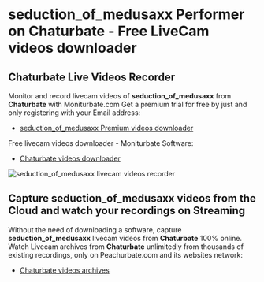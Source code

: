 # seduction_of_medusaxx Performer on Chaturbate - Free LiveCam videos downloader

## Chaturbate Live Videos Recorder

Monitor and record livecam videos of **seduction_of_medusaxx** from **Chaturbate** with Moniturbate.com
Get a premium trial for free by just and only registering with your Email address:
* [seduction_of_medusaxx Premium videos downloader](https://moniturbate.com/request-demo-licence-key.html)

Free livecam videos downloader - Moniturbate Software:
* [Chaturbate videos downloader](https://moniturbate.com/moniturbate-download-software.html)

![seduction_of_medusaxx livecam videos recorder](https://peachurnet.com/templates/moniturbate-software.png)


## Capture seduction_of_medusaxx videos from the Cloud and watch your recordings on Streaming

Without the need of downloading a software, capture **seduction_of_medusaxx** livecam videos from **Chaturbate** 100% online.
Watch Livecam archives from **Chaturbate** unlimitedly from thousands of existing recordings, only on Peachurbate.com and its websites network:
* [Chaturbate videos archives](https://peachurnet.com/)